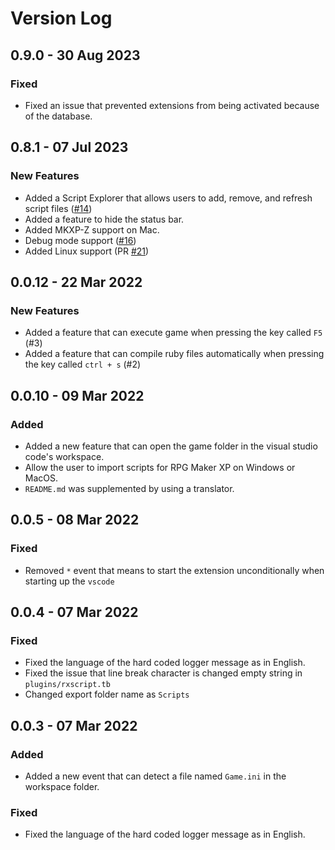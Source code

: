 # Version Log


## 0.9.0 - 30 Aug 2023

### Fixed

- Fixed an issue that prevented extensions from being activated because of the database.

## 0.8.1 - 07 Jul 2023 

### New Features

-   Added a Script Explorer that allows users to add, remove, and refresh script files ([#14](https://github.com/biud436/vscode-rgss-script-compiler/issues/14))
-   Added a feature to hide the status bar.
-   Added MKXP-Z support on Mac.
-   Debug mode support ([#16](https://github.com/biud436/vscode-rgss-script-compiler/issues/16))
-   Added Linux support (PR [#21](https://github.com/biud436/vscode-rgss-script-compiler/pull/21))

## 0.0.12 - 22 Mar 2022

### New Features

- Added a feature that can execute game when pressing the key called `F5` (#3)
- Added a feature that can compile ruby files automatically when pressing the key called `ctrl + s` (#2)

## 0.0.10 - 09 Mar 2022

### Added

- Added a new feature that can open the game folder in the visual studio code's workspace.
- Allow the user to import scripts for RPG Maker XP on Windows or MacOS.
- `README.md` was supplemented by using a translator.

## 0.0.5 - 08 Mar 2022

### Fixed

- Removed `*` event that means to start the extension unconditionally when starting up the `vscode`

## 0.0.4 - 07 Mar 2022

### Fixed

- Fixed the language of the hard coded logger message as in English.
- Fixed the issue that line break character is changed empty string in `plugins/rxscript.tb`
- Changed export folder name as `Scripts`

## 0.0.3 - 07 Mar 2022

### Added

- Added a new event that can detect a file named `Game.ini` in the workspace folder.

### Fixed

- Fixed the language of the hard coded logger message as in English.
